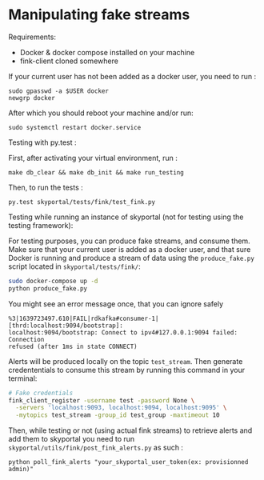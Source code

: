 # Manipulating fake streams

Requirements:

- Docker & docker compose installed on your machine
- fink-client cloned somewhere

If your current user has not been added as a docker user, you need to run :

```
sudo gpasswd -a $USER docker
newgrp docker
```

After which you should reboot your machine and/or run:

```
sudo systemctl restart docker.service
```

Testing with py.test :

First, after activating your virtual environment, run :

```
make db_clear && make db_init && make run_testing
```

Then, to run the tests :

```
py.test skyportal/tests/fink/test_fink.py
```

Testing while running an instance of skyportal (not for testing using the testing framework):

For testing purposes, you can produce fake streams, and consume them. Make sure that your current user is added as a docker user, and that sure Docker is running and produce a stream of data using the `produce_fake.py` script located in `skyportal/tests/fink/`:

```bash
sudo docker-compose up -d
python produce_fake.py
```

You might see an error message once, that you can ignore safely

```
%3|1639723497.610|FAIL|rdkafka#consumer-1| [thrd:localhost:9094/bootstrap]:
localhost:9094/bootstrap: Connect to ipv4#127.0.0.1:9094 failed: Connection
refused (after 1ms in state CONNECT)
```

Alerts will be produced locally on the topic `test_stream`. Then generate credententials to consume this stream by running this command in your terminal:

```bash
# Fake credentials
fink_client_register -username test -password None \
  -servers 'localhost:9093, localhost:9094, localhost:9095' \
  -mytopics test_stream -group_id test_group -maxtimeout 10
```

Then, while testing or not (using actual fink streams) to retrieve alerts and add them to skyportal you need to run `skyportal/utils/fink/post_fink_alerts.py` as such :

```
python poll_fink_alerts "your_skyportal_user_token(ex: provisionned admin)"
```
